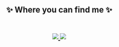 
<h2 align="center">
✨ Where you can find me ✨
  
<p align="center">
  <br/>
  <a href="https://www.linkedin.com/in/dddieon/">
    <img src="https://img.shields.io/badge/LinkedIn-%230077B5.svg?&style=flat-square&logo=linkedin&logoColor=white">
  </a>
  <a href="http://zzion.dothome.co.kr/">
     <img src="https://img.shields.io/badge/Portfolio-Site%20-ff69b4">
  </a>
</p>
